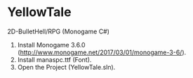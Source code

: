 # YellowTale
2D-BulletHell/RPG (Monogame C#)

1. Install Monogame 3.6.0 (http://www.monogame.net/2017/03/01/monogame-3-6/).
2. Install manaspc.ttf (Font).
3. Open the Project (YellowTale.sln).
